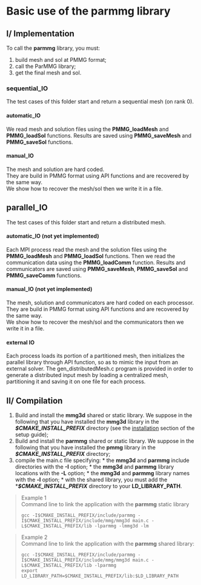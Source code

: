 # Basic use of the **parmmg** library

## I/ Implementation
To call the **parmmg** library, you must:  
  1. build mesh and sol at PMMG format;
  2. call the ParMMG library;
  3. get the final mesh and sol.

### sequential_IO  

   The test cases of this folder start and return a sequential mesh (on rank 0).
  
#### automatic_IO  
  We read mesh and solution files using the **PMMG_loadMesh** and **PMMG_loadSol** functions.
  Results are saved using **PMMG_saveMesh** and **PMMG_saveSol** functions.

#### manual_IO  
  The mesh and solution are hard coded.    
  They are build in PMMG format using API functions and are recovered by the same way.  
  We show how to recover the mesh/sol then we write it in a file.

## parallel_IO  
  The test cases of this folder start and return a distributed mesh.

#### automatic_IO  (not yet implemented)
  Each MPI process read the mesh and the solution files using the **PMMG_loadMesh**
  and **PMMG_loadSol** functions. Then we read the communication data using the
  **PMMG_loadComm** function.
  Results and communicators are saved using **PMMG_saveMesh**, **PMMG_saveSol**
  and **PMMG_saveComm** functions.

#### manual_IO (not yet implemented)
  The mesh, solution and communicators are hard coded on each processor.    
  They are build in PMMG format using API functions and are recovered by the
  same way.  
  We show how to recover the mesh/sol and the communicators then we write it in
  a file.

#### external IO
  Each process loads its portion of a partitioned mesh, then initializes the
  parallel library through API function, so as to mimic the input from an
  external solver.
  The gen_distributedMesh.c program is provided in order to generate a
  distributed input mesh by loading a centralized mesh, partitioning it and
  saving it on one file for each process.

## II/ Compilation
  1. Build and install the **mmg3d** shared or static library. We suppose in the following that you have installed the **mmg3d** library in the **_$CMAKE_INSTALL_PREFIX_** directory (see the [installation](https://github.com/MmgTools/Mmg/wiki/Setup-guide#iii-installation) section of the setup guide);
  2. Build and install the **parmmg** shared or static library. We suppose in the following that you have installed the **pmmg** library in the **_$CMAKE_INSTALL_PREFIX_** directory;
  2. compile the main.c file specifying:
    * the **mmg3d** and **parmmg** include directories with the **-I** option;
    * the **mmg3d** and **parmmg** library locations with the **-L** option;
    * the **mmg3d** and **parmmg** library names with the **-l** option;
    * with the shared library, you must add the ***_$CMAKE_INSTALL_PREFIX_** directory to your **LD_LIBRARY_PATH**.

> Example 1  
>  Command line to link the application with the **parmmg** static library
> ```Shell
> gcc -I$CMAKE_INSTALL_PREFIX/include/parmmg -I$CMAKE_INSTALL_PREFIX/include/mmg/mmg3d main.c -L$CMAKE_INSTALL_PREFIX/lib -lparmmg -lmmg3d -lm
> ```

> Example 2  
>  Command line to link the application with the **parmmg** shared library:  
> ```Shell
> gcc -I$CMAKE_INSTALL_PREFIX/include/parmmg -I$CMAKE_INSTALL_PREFIX/include/mmg/mmg3d main.c -L$CMAKE_INSTALL_PREFIX/lib -lparmmg
> export LD_LIBRARY_PATH=$CMAKE_INSTALL_PREFIX/lib:$LD_LIBRARY_PATH
> ```
